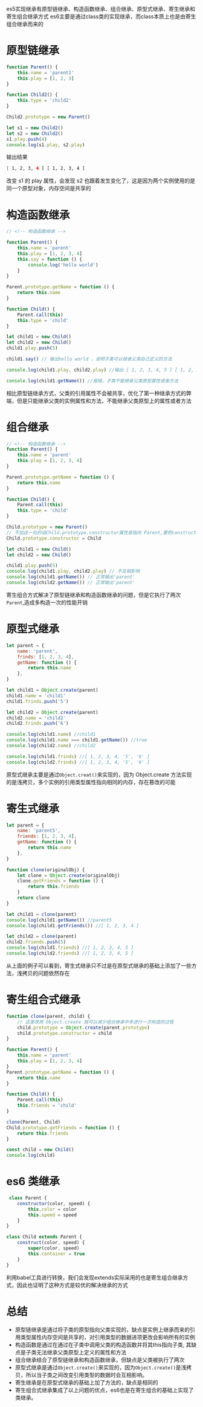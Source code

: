 es5实现继承有原型链继承、构造函数继承、组合继承、原型式继承、寄生继承和寄生组合继承方式
es6主要是通过class类的实现继承，而class本质上也是由寄生组合继承而来的

# 原型链继承

```js
function Parent() {
    this.name = 'parent1'
    this.play = [1, 2, 3]
}

function Child2() {
    this.type = 'child2'
}

Child2.prototype = new Parent()

let s1 = new Child2()
let s2 = new Child2()
s1.play.push(4)
console.log(s1.play, s2.play)
```

输出结果

```bash
[ 1, 2, 3, 4 ] [ 1, 2, 3, 4 ]
```

改变 s1 的 play 属性，会发现 s2 也跟着发生变化了，这是因为两个实例使用的是同一个原型对象，内存空间是共享的

# 构造函数继承

```js
// <!-- 构造函数继承 -->

function Parent() {
    this.name = 'parent'
    this.play = [1, 2, 3, 4]
    this.say = function () {
        console.log('hello world')
    }
}

Parent.prototype.getName = function () {
    return this.name
}

function Child() {
    Parent.call(this)
    this.type = 'child'
}

let child1 = new Child()
let child2 = new Child()
child1.play.push(5)

child1.say() // 输出hello world ，说明子类可以继承父类自己定义的方法

console.log(child1.play, child2.play) //输出 [ 1, 2, 3, 4, 5 ] [ 1, 2, 3, 4 ]，说明子类之间不共享引用属性

console.log(child1.getName()) //报错，子类不能继承父类原型属性或者方法
```

相比原型链继承方式，父类的引用属性不会被共享，优化了第一种继承方式的弊端，但是只能继承父类的实例属性和方法，不能继承父类原型上的属性或者方法

# 组合继承

```js
// <!-- 构造函数继承 -->
function Parent() {
    this.name = 'parent'
    this.play = [1, 2, 3, 4]
}

Parent.prototype.getName = function () {
    return this.name
}

function Child() {
    Parent.call(this)
    this.type = 'child'
}

Child.prototype = new Parent()
// 不加这一句的话Child.prototype.constructor属性是指向 Parent,要把constructor属性给指回来
Child.prototype.constructor = Child

let child1 = new Child()
let child2 = new Child()

child1.play.push(5)
console.log(child1.play, child2.play) // 不互相影响
console.log(child1.getName()) // 正常输出'parent'
console.log(child2.getName()) // 正常输出'parent'
```

寄生组合方式解决了原型链继承和构造函数继承的问题，但是它执行了两次`Parent`,造成多构造一次的性能开销

# 原型式继承

```js
let parent = {
    name: 'parent',
    frinds: [1, 2, 3, 4],
    getName: function () {
        return this.name
    },
}

let child1 = Object.create(parent)
child1.name = 'child1'
child1.frinds.push('5')

let child2 = Object.create(parent)
child2.name = 'child2'
child2.frinds.push('6')

console.log(child1.name) //child1
console.log(child1.name === child1.getName()) //true
console.log(child2.name) //child2

console.log(child1.frinds) //[ 1, 2, 3, 4, '5', '6' ]
console.log(child2.frinds) //[ 1, 2, 3, 4, '5', '6' ]
```

原型式继承主要是通过`Object.creat()`来实现的，因为 Object.create 方法实现的是浅拷贝，多个实例的引用类型属性指向相同的内存，存在篡改的可能

# 寄生式继承

```js
let parent = {
    name: 'parent5',
    friends: [1, 2, 3, 4],
    getName: function () {
        return this.name
    },
}

function clone(originalObj) {
    let clone = Object.create(originalObj)
    clone.getFriends = function () {
        return this.friends
    }
    return clone
}

let child1 = clone(parent)
console.log(child1.getName()) //parent5
console.log(child1.getFriends()) //[ 1, 2, 3, 4 ]

let child2 = clone(parent)
child2.friends.push(5)
console.log(child1.friends) //[ 1, 2, 3, 4, 5 ]
console.log(child2.friends) //[ 1, 2, 3, 4, 5 ]
```

从上面的例子可以看到，寄生式继承只不过是在原型式继承的基础上添加了一些方法，浅拷贝的问题依然存在

# 寄生组合式继承

```js
function clone(parent, child) {
    // 这里改用 Object.create 就可以减少组合继承中多进行一次构造的过程
    child.prototype = Object.create(parent.prototype)
    child.prototype.constructor = child
}

function Parent() {
    this.name = 'parent'
    this.play = [1, 2, 3, 4]
}
Parent.prototype.getName = function () {
    return this.name
}

function Child() {
    Parent.call(this)
    this.friends = 'child'
}

clone(Parent, Child)
Child.prototype.getFriends = function () {
    return this.friends
}

const child = new Child()
console.log(child)
```

# es6 类继承

```js
 class Parent {
    constructor(color, speed) {
        this.color = color
        this.speed = speed
    }
}

class Child extends Parent {
    construct(color, speed) {
        super(color, speed)
        this.container = true
    }
}
```

利用babel工具进行转换，我们会发现extends实际采用的也是寄生组合继承方式，因此也证明了这种方式是较优的解决继承的方式

# 总结

- 原型链继承是通过将子类的原型指向父类实现的，缺点是实例上继承而来的引用类型属性内存空间是共享的，对引用类型的数据进项更改会影响所有的实例
- 构造函数是通过在通过在子类中调用父类的构造函数并将其this指向子类, 其缺点是子类无法继承父类原型上定义的属性和方法
- 组合继承结合了原型链继承和构造函数继承，但缺点是父类被执行了两次
- 原型式继承是通过`Object.create()`来实现的，因为`Object.create()`是浅拷贝，所以当子类之间改变引用类型的数据时会互相影响。
- 寄生继承是在原型式继承的基础上加了方法的，缺点是相同的
- 寄生组合式继承集成了以上问题的优点，es6也是在寄生组合的基础上实现了类继承。



